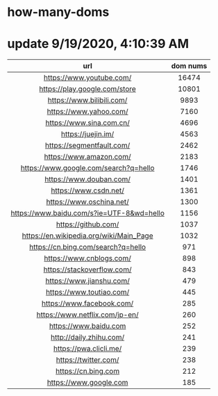 # how-many-doms

# update 9/19/2020, 4:10:39 AM

url | dom nums
:-: | :-:
https://www.youtube.com/ | 16474
https://play.google.com/store | 10801
https://www.bilibili.com/ | 9893
https://www.yahoo.com/ | 7160
https://www.sina.com.cn/ | 4696
https://juejin.im/ | 4563
https://segmentfault.com/ | 2462
https://www.amazon.com/ | 2183
https://www.google.com/search?q=hello | 1746
https://www.douban.com/ | 1401
https://www.csdn.net/ | 1361
https://www.oschina.net/ | 1300
https://www.baidu.com/s?ie=UTF-8&wd=hello | 1156
https://github.com/ | 1037
https://en.wikipedia.org/wiki/Main_Page | 1032
https://cn.bing.com/search?q=hello | 971
https://www.cnblogs.com/ | 898
https://stackoverflow.com/ | 843
https://www.jianshu.com/ | 479
https://www.toutiao.com/ | 445
https://www.facebook.com/ | 285
https://www.netflix.com/jp-en/ | 260
https://www.baidu.com | 252
http://daily.zhihu.com/ | 241
https://pwa.clicli.me/ | 239
https://twitter.com/ | 238
https://cn.bing.com | 212
https://www.google.com | 185
